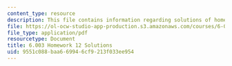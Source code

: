 ```yaml
---
content_type: resource
description: This file contains information regarding solutions of homework 12.
file: https://ol-ocw-studio-app-production.s3.amazonaws.com/courses/6-003-signals-and-systems-fall-2011/9551c088baa669946cf9213f033ee954_MIT6_003F11_sol12.pdf
file_type: application/pdf
resourcetype: Document
title: 6.003 Homework 12 Solutions
uid: 9551c088-baa6-6994-6cf9-213f033ee954
---
```

